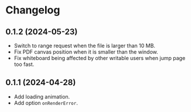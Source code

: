 # Changelog

## 0.1.2 (2024-05-23)

- Switch to range request when the file is larger than 10 MB.
- Fix PDF canvas position when it is smaller than the window.
- Fix whiteboard being affected by other writable users when jump page too fast.

## 0.1.1 (2024-04-28)

- Add loading animation.
- Add option `onRenderError`.
